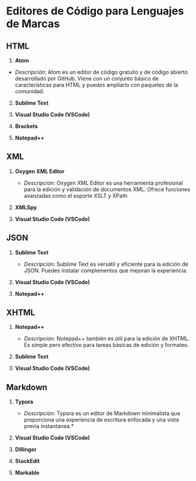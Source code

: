 # Editores de Código para Lenguajes de Marcas

## HTML
1.  **Atom**
   - *Descripción*: Atom es un editor de código gratuito y de código abierto desarrollado por GitHub. Viene con un conjunto básico de características para HTML y puedes ampliarlo con paquetes de la comunidad.

2. **Sublime Text**

3. **Visual Studio Code (VSCode)**

4. **Brackets**

5. **Notepad++**


## XML
1. **Oxygen XML Editor**
   - *Descripción*: Oxygen XML Editor es una herramienta profesional para la edición y validación de documentos XML. Ofrece funciones avanzadas como el soporte XSLT y XPath.

2. **XMLSpy**

3. **Visual Studio Code (VSCode)**

## JSON
1. **Sublime Text**
   - *Descripción*: Sublime Text es versátil y eficiente para la edición de JSON. Puedes instalar complementos que mejoran la experiencia.

2. **Visual Studio Code (VSCode)**  

4. **Notepad++**

## XHTML

1. **Notepad++**
   - *Descripción*: Notepad++ también es útil para la edición de XHTML. Es simple pero efectivo para tareas básicas de edición y formateo.

2. **Sublime Text**

3. **Visual Studio Code (VSCode)**



## Markdown
1. **Typora**
   - *Descripción*: Typora es un editor de Markdown minimalista que proporciona una experiencia de escritura enfocada y una vista previa instantánea.*

2. **Visual Studio Code (VSCode)**

3. **Dillinger**

4. **StackEdit**

5. **Markable**